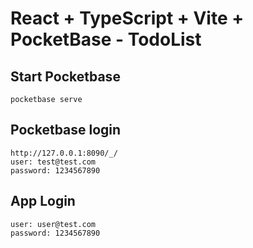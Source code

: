 # React + TypeScript + Vite + PocketBase - TodoList

## Start Pocketbase
```
pocketbase serve
```

## Pocketbase login
```
http://127.0.0.1:8090/_/
user: test@test.com
password: 1234567890
```

## App Login
```
user: user@test.com
password: 1234567890
```